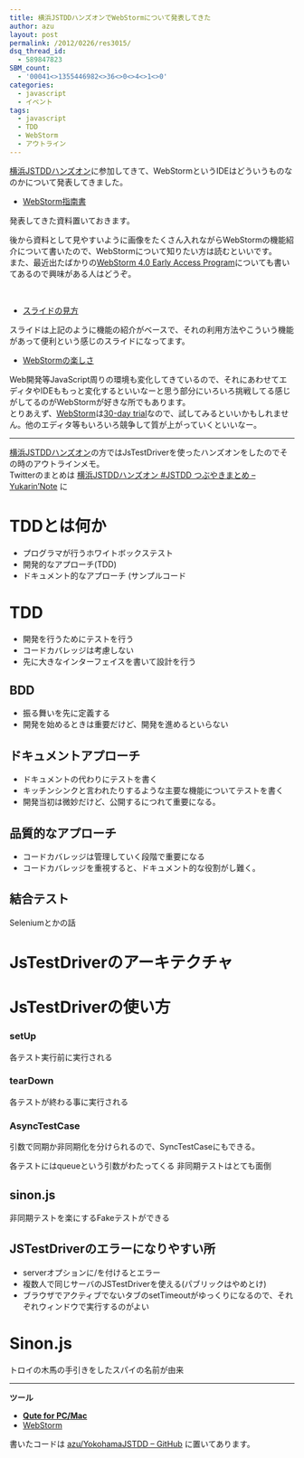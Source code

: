```yaml
---
title: 横浜JSTDDハンズオンでWebStormについて発表してきた
author: azu
layout: post
permalink: /2012/0226/res3015/
dsq_thread_id:
  - 589847823
SBM_count:
  - '00041<>1355446982<>36<>0<>4<>1<>0'
categories:
  - javascript
  - イベント
tags:
  - javascript
  - TDD
  - WebStorm
  - アウトライン
---
```

[横浜JSTDDハンズオン][1]に参加してきて、WebStormというIDEはどういうものなのかについて発表してきました。

- <a href="https://azu.github.io//slide/webstorm/webstorm.html#slide1">WebStorm指南書</a>

発表してきた資料置いておきます。

後から資料として見やすいように画像をたくさん入れながらWebStormの機能紹介について書いたので、WebStormについて知りたい方は読むといいです。  
また、最近出たばかりの[WebStorm 4.0 Early Access Program][2]についても書いてあるので興味がある人はどうぞ。

 
- <a href="https://azu.github.io//slide/webstorm/webstorm.html#slide12">スライドの見方</a>

スライドは上記のように機能の紹介がベースで、それの利用方法やこういう機能があって便利という感じのスライドになってます。

- <a href="https://azu.github.io//slide/webstorm/webstorm.html#slide39">WebStormの楽しさ</a>

Web開発等JavaScript周りの環境も変化してきているので、それにあわせてエディタやIDEももっと変化するといいなーと思う部分にいろいろ挑戦してる感じがしてるのがWebStormが好きな所でもあります。  
とりあえず、[WebStorm][3]は[30-day trial][4]なので、試してみるといいかもしれません。他のエディタ等もいろいろ競争して質が上がっていくといいなー。

* * *

[横浜JSTDDハンズオン][1]の方ではJsTestDriverを使ったハンズオンをしたのでその時のアウトラインメモ。  
Twitterのまとめは [横浜JSTDDハンズオン #JSTDD つぶやきまとめ &#8211; Yukarin&#8217;Note][5] に

# TDDとは何か

*   プログラマが行うホワイトボックステスト
*   開発的なアプローチ(TDD)
*   ドキュメント的なアプローチ (サンプルコード

# TDD

*   開発を行うためにテストを行う
*   コードカバレッジは考慮しない
*   先に大きなインターフェイスを書いて設計を行う

## BDD

*   振る舞いを先に定義する
*   開発を始めるときは重要だけど、開発を進めるといらない

## ドキュメントアプローチ

*   ドキュメントの代わりにテストを書く
*   キッチンシンクと言われたりするような主要な機能についてテストを書く
*   開発当初は微妙だけど、公開するにつれて重要になる。

## 品質的なアプローチ

*   コードカバレッジは管理していく段階で重要になる
*   コードカバレッジを重視すると、ドキュメント的な役割がし難く。

## 結合テスト

Seleniumとかの話

# JsTestDriverのアーキテクチャ

# JsTestDriverの使い方

### setUp

各テスト実行前に実行される

### tearDown

各テストが終わる事に実行される

### AsyncTestCase

引数で同期か非同期化を分けられるので、SyncTestCaseにもできる。

各テストにはqueueという引数がわたってくる 非同期テストはとても面倒

## sinon.js

非同期テストを楽にするFakeテストができる

## JSTestDriverのエラーになりやすい所

*   serverオプションに/を付けるとエラー
*   複数人で同じサーバのJSTestDriverを使える(パブリックはやめとけ)
*   ブラウザでアクティブでないタブのsetTimeoutがゆっくりになるので、それぞれウィンドウで実行するのがよい

# Sinon.js

トロイの木馬の手引きをしたスパイの名前が由来

* * *

**ツール**

*   **[Qute for PC/Mac][6]**
*   [WebStorm][3]

書いたコードは [azu/YokohamaJSTDD &#8211; GitHub][7] に置いてあります。

 

 [1]: http://atnd.org/events/25519
 [2]: https://blog.jetbrains.com/webide/2012/02/phpstorm-webstorm-4-0-early-access-program-started/
 [3]: http://www.jetbrains.com/webstorm/index.html
 [4]: http://www.jetbrains.com/webstorm/download/index.html
 [5]: https://yukar.in/note/ckFoT5
 [6]: http://www.inkcode.net/qute
 [7]: https://github.com/azu/YokohamaJSTDD
